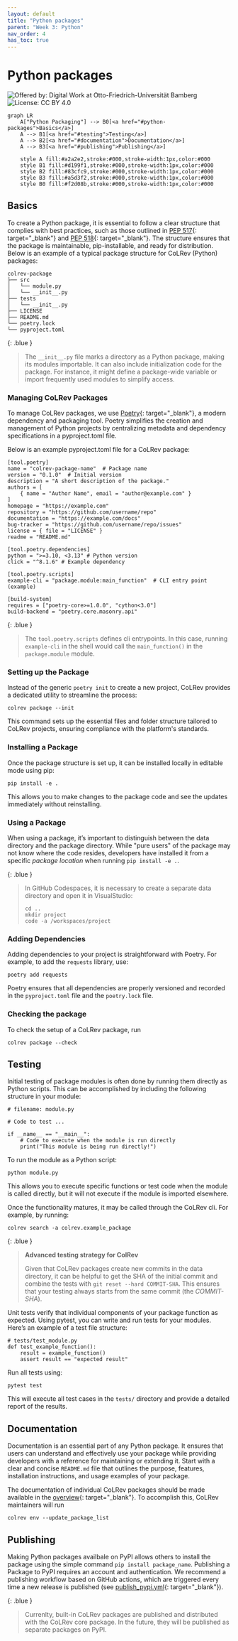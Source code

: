 ```yaml
---
layout: default
title: "Python packages"
parent: "Week 3: Python"
nav_order: 4
has_toc: true
---
```


# Python packages

![Offered by: Digital Work at Otto-Friedrich-Universität Bamberg](https://img.shields.io/badge/Offered%20by-%20Digital%20Work%20(Otto--Friedrich--Universit%C3%A4t%20Bamberg)-blue)
![License: CC BY 4.0](https://img.shields.io/badge/License-CC%20BY%204.0-green.svg)

```mermaid
graph LR
    A["Python Packaging"] --> B0[<a href="#python-packages">Basics</a>] 
    A --> B1[<a href="#testing">Testing</a>]
    A --> B2[<a href="#documentation">Documentation</a>]
    A --> B3[<a href="#publishing">Publishing</a>]

    style A fill:#a2a2e2,stroke:#000,stroke-width:1px,color:#000
    style B1 fill:#d199f1,stroke:#000,stroke-width:1px,color:#000
    style B2 fill:#83cfc9,stroke:#000,stroke-width:1px,color:#000
    style B3 fill:#a5d3f2,stroke:#000,stroke-width:1px,color:#000
    style B0 fill:#f2d08b,stroke:#000,stroke-width:1px,color:#000
```

## Basics

To create a Python package, it is essential to follow a clear structure that complies with best practices, such as those outlined in [PEP 517](https://peps.python.org/pep-0517/){: target="_blank"} and [PEP 518](https://peps.python.org/pep-0518/){: target="_blank"}.
The structure ensures that the package is maintainable, pip-installable, and ready for distribution.
Below is an example of a typical package structure for CoLRev (Python) packages:

```
colrev-package
├── src
│   └── module.py
│   └── __init__.py
├── tests
│   └── __init__.py
├── LICENSE
├── README.md
└── poetry.lock
└── pyproject.toml
```

{: .blue }
> The `__init__.py` file marks a directory as a Python package, making its modules importable.
> It can also include initialization code for the package.
> For instance, it might define a package-wide variable or import frequently used modules to simplify access.

### Managing CoLRev Packages

To manage CoLRev packages, we use [Poetry](https://python-poetry.org/){: target="_blank"}, a modern dependency and packaging tool.
Poetry simplifies the creation and management of Python projects by centralizing metadata and dependency specifications in a pyproject.toml file.

Below is an example pyproject.toml file for a CoLRev package:

```
[tool.poetry]
name = "colrev-package-name"  # Package name
version = "0.1.0"  # Initial version
description = "A short description of the package."
authors = [
    { name = "Author Name", email = "author@example.com" }
]
homepage = "https://example.com"
repository = "https://github.com/username/repo"
documentation = "https://example.com/docs"
bug-tracker = "https://github.com/username/repo/issues"
license = { file = "LICENSE" }
readme = "README.md"

[tool.poetry.dependencies]
python = ">=3.10, <3.13" # Python version
click = "^8.1.6" # Example dependency

[tool.poetry.scripts]
example-cli = "package.module:main_function"  # CLI entry point (example)

[build-system]
requires = ["poetry-core>=1.0.0", "cython<3.0"]
build-backend = "poetry.core.masonry.api"
```

{: .blue }
> The `tool.poetry.scripts` defines cli entrypoints. In this case, running `example-cli` in the shell would call the `main_function()` in the `package.module` module.

### Setting up the Package

Instead of the generic `poetry init` to create a new project, CoLRev provides a dedicated utility to streamline the process:

```
colrev package --init
```

This command sets up the essential files and folder structure tailored to CoLRev projects, ensuring compliance with the platform's standards.

### Installing a Package

Once the package structure is set up, it can be installed locally in editable mode using pip:

```
pip install -e .
```

This allows you to make changes to the package code and see the updates immediately without reinstalling.

### Using a Package

When using a package, it’s important to distinguish between the data directory and the package directory.
While "pure users" of the package may not know where the code resides, developers have installed it from a specific *package location* when running `pip install -e .`.

{: .blue }
> In GitHub Codespaces, it is necessary to create a separate data directory and open it in VisualStudio:
> 
> ```
> cd ..
> mkdir project
> code -a /workspaces/project
> ```

### Adding Dependencies

Adding dependencies to your project is straightforward with Poetry. For example, to add the `requests` library, use:

```
poetry add requests
```

Poetry ensures that all dependencies are properly versioned and recorded in the `pyproject.toml` file and the `poetry.lock` file.

### Checking the package

To check the setup of a CoLRev package, run

```
colrev package --check
```

## Testing

Initial testing of package modules is often done by running them directly as Python scripts.
This can be accomplished by including the following structure in your module:

```
# filename: module.py

# Code to test ...

if __name__ == "__main__":
    # Code to execute when the module is run directly
    print("This module is being run directly!")
```

To run the module as a Python script:

```
python module.py
```

This allows you to execute specific functions or test code when the module is called directly, but it will not execute if the module is imported elsewhere.

Once the functionality matures, it may be called through the CoLRev cli. For example, by running:

```
colrev search -a colrev.example_package
```

{: .blue }
> **Advanced testing strategy for ColRev**
> 
> Given that CoLRev packages create new commits in the data directory, it can be helpful to get the SHA of the initial commit and combine the tests with `git reset --hard COMMIT-SHA`.
> This ensures that your testing always starts from the same commit (the *COMMIT-SHA*).

Unit tests verify that individual components of your package function as expected.
Using pytest, you can write and run tests for your modules. Here’s an example of a test file structure:

```
# tests/test_module.py
def test_example_function():
    result = example_function()
    assert result == "expected result"
```

Run all tests using:

```
pytest test
```

This will execute all test cases in the `tests/` directory and provide a detailed report of the results.

## Documentation

Documentation is an essential part of any Python package.
It ensures that users can understand and effectively use your package while providing developers with a reference for maintaining or extending it.
Start with a clear and concise `README.md` file that outlines the purpose, features, installation instructions, and usage examples of your package. 

The documentation of individual CoLRev packages should be made available in the [overview](https://colrev-environment.github.io/colrev/manual/packages.html){: target="_blank"}.
To accomplish this, CoLRev maintainers will run

```
colrev env --update_package_list
```

## Publishing

Making Python packages availbale on PyPI allows others to install the package using the simple command `pip install package_name`.
Publishing a Package to PyPI requires an account and authentication.
We recommend a publishing workflow based on GitHub actions, which are triggered every time a new release is published (see [publish_pypi.yml](https://github.com/CoLRev-Environment/colrev/blob/main/.github/workflows/publish_pypi.yml){: target="_blank"}).

{: .blue }
> Currenlty, built-in CoLRev packages are published and distributed with the CoLRev core package.
> In the future, they will be published as separate packages on PyPI.

<!-- https://hatch.pypa.io/latest/intro/#setup -->
